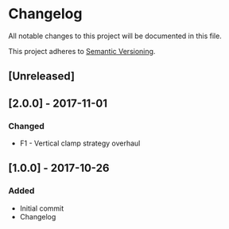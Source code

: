 # Changelog
All notable changes to this project will be documented in this file.

This project adheres to [Semantic Versioning](http://semver.org/spec/v2.0.0.html).

## [Unreleased]

## [2.0.0] - 2017-11-01
### Changed
* F1 - Vertical clamp strategy overhaul

## [1.0.0] - 2017-10-26
### Added
* Initial commit
* Changelog
